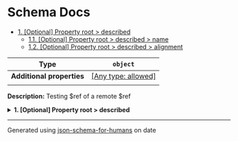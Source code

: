 # Schema Docs

- [1. [Optional] Property root > described](#described)
  - [1.1. [Optional] Property root > described > name](#described_name)
  - [1.2. [Optional] Property root > described > alignment](#described_alignment)

| Type                      | `object`                                                                  |
| ------------------------- | ------------------------------------------------------------------------- |
| **Additional properties** | [[Any type: allowed]](# "Additional Properties of any type are allowed.") |
|                           |                                                                           |

**Description:** Testing $ref of a remote $ref

<details>
<summary><strong> <a name="described"></a>1. [Optional] Property root > described</strong>  

</summary>
<blockquote>

| Type                      | `object`                                                                                                               |
| ------------------------- | ---------------------------------------------------------------------------------------------------------------------- |
| **Additional properties** | [[Any type: allowed]](# "Additional Properties of any type are allowed.")                                              |
| **Defined in**            | https://raw.githubusercontent.com/coveooss/json-schema-for-humans/master/docs/examples/cases/description_from_ref.json |
|                           |                                                                                                                        |

<details>
<summary><strong> <a name="described_name"></a>1.1. [Optional] Property root > described > name</strong>  

</summary>
<blockquote>

| Type                      | `string`                                                                  |
| ------------------------- | ------------------------------------------------------------------------- |
| **Additional properties** | [[Any type: allowed]](# "Additional Properties of any type are allowed.") |
| **Defined in**            | #/definitions/filled_string                                               |
|                           |                                                                           |

**Description:** a filled string

| Restrictions   |   |
| -------------- | - |
| **Min length** | 1 |
|                |   |

</blockquote>
</details>

<details>
<summary><strong> <a name="described_alignment"></a>1.2. [Optional] Property root > described > alignment</strong>  

</summary>
<blockquote>

| Type                      | `string`                                                                  |
| ------------------------- | ------------------------------------------------------------------------- |
| **Additional properties** | [[Any type: allowed]](# "Additional Properties of any type are allowed.") |
| **Same definition as**    | [name](#described_name)                                                   |
|                           |                                                                           |

**Description:** a filled string

</blockquote>
</details>

</blockquote>
</details>

----------------------------------------------------------------------------------------------------------------------------
Generated using [json-schema-for-humans](https://github.com/coveooss/json-schema-for-humans) on date